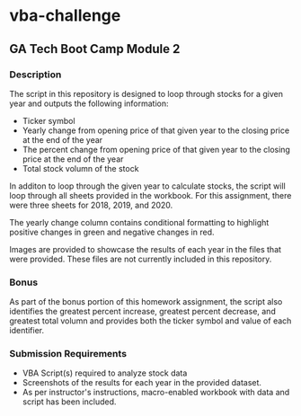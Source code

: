 # vba-challenge
## GA Tech Boot Camp Module 2
### Description
The script in this repository is designed to loop through stocks for a given year and outputs the following information:
* Ticker symbol
* Yearly change from opening price of that given year to the closing price at the end of the year
* The percent change from opening price of that given year to the closing price at the end of the year
* Total stock volumn of the stock

In additon to loop through the given year to calculate stocks, the script will loop through all sheets provided in the workbook. For this assignment, there were three sheets for 2018, 2019, and 2020.

The yearly change column contains conditional formatting to highlight positive changes in green and negative changes in red.

Images are provided to showcase the results of each year in the files that were provided. These files are not currently included in this repository.

### Bonus
As part of the bonus portion of this homework assignment, the script also identifies the greatest percent increase, greatest percent decrease, and greatest total volumn and provides both the ticker symbol and value of each identifier.

### Submission Requirements
* VBA Script(s) required to analyze stock data
* Screenshots of the results for each year in the provided dataset.
* As per instructor's instructions, macro-enabled workbook with data and script has been included.
